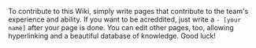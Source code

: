 To contribute to this Wiki, simply write pages that contribute to the team's experience and ability.
If you want to be acreddited, just write a `- [your name]` after your page is done. You can edit other pages, too, allowing hyperlinking and a beautiful database of knowledge. Good luck!